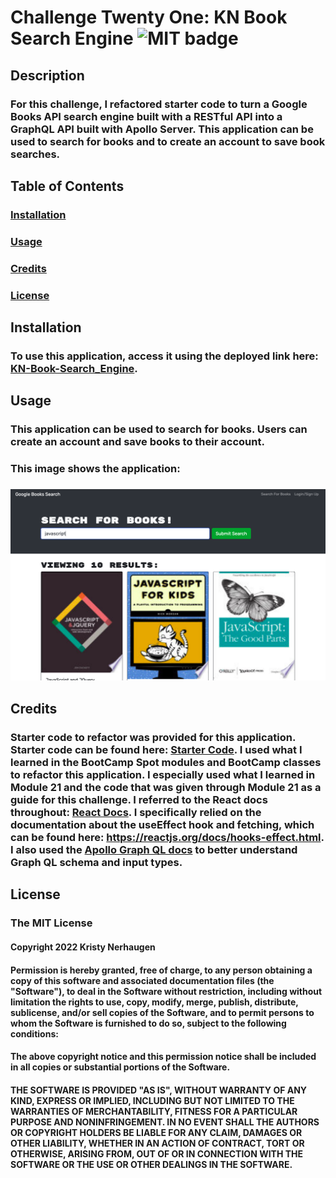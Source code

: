 # Challenge Twenty One: KN Book Search Engine ![MIT badge](https://img.shields.io/badge/License-MIT-yellow.svg)

## Description

### For this challenge, I refactored starter code to turn a Google Books API search engine built with a RESTful API into a GraphQL API built with Apollo Server. This application can be used to search for books and to create an account to save book searches.

## Table of Contents

### [Installation](#installation)

### [Usage](#usage)

### [Credits](#credits)

### [License](#license)

## Installation

### To use this application, access it using the deployed link here: [KN-Book-Search_Engine](https://kn-book-search-engine.herokuapp.com/).

## Usage

### This application can be used to search for books. Users can create an account and save books to their account.

### This image shows the application:

### ![KN-Book-Search-Engine](/client/src/assets/images/screenshot.png)

## Credits

### Starter code to refactor was provided for this application. Starter code can be found here: [Starter Code](https://github.com/coding-boot-camp/solid-broccoli). I used what I learned in the BootCamp Spot modules and BootCamp classes to refactor this application. I especially used what I learned in Module 21 and the code that was given through Module 21 as a guide for this challenge. I referred to the React docs throughout: [React Docs](https://reactjs.org/docs/getting-started.html). I specifically relied on the documentation about the useEffect hook and fetching, which can be found here: https://reactjs.org/docs/hooks-effect.html. I also used the [Apollo Graph QL docs](https://www.apollographql.com/docs/apollo-server/schema/schema/#input-types) to better understand Graph QL schema and input types.

## License

### The MIT License

#### Copyright 2022 Kristy Nerhaugen

#### Permission is hereby granted, free of charge, to any person obtaining a copy of this software and associated documentation files (the "Software"), to deal in the Software without restriction, including without limitation the rights to use, copy, modify, merge, publish, distribute, sublicense, and/or sell copies of the Software, and to permit persons to whom the Software is furnished to do so, subject to the following conditions:

#### The above copyright notice and this permission notice shall be included in all copies or substantial portions of the Software.

#### THE SOFTWARE IS PROVIDED "AS IS", WITHOUT WARRANTY OF ANY KIND, EXPRESS OR IMPLIED, INCLUDING BUT NOT LIMITED TO THE WARRANTIES OF MERCHANTABILITY, FITNESS FOR A PARTICULAR PURPOSE AND NONINFRINGEMENT. IN NO EVENT SHALL THE AUTHORS OR COPYRIGHT HOLDERS BE LIABLE FOR ANY CLAIM, DAMAGES OR OTHER LIABILITY, WHETHER IN AN ACTION OF CONTRACT, TORT OR OTHERWISE, ARISING FROM, OUT OF OR IN CONNECTION WITH THE SOFTWARE OR THE USE OR OTHER DEALINGS IN THE SOFTWARE.
